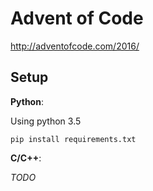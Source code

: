 # Advent of Code

http://adventofcode.com/2016/

## Setup

**Python**:

Using python 3.5

```
pip install requirements.txt
```

**C/C++**:

_TODO_
